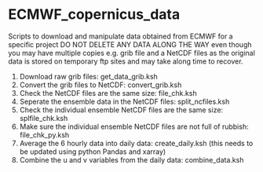 # ECMWF_copernicus_data
Scripts to download and manipulate data obtained from ECMWF for a specific project
DO NOT DELETE ANY DATA ALONG THE WAY even though you may have multiple copies e.g. grib file and a NetCDF files as the original data is stored on temporary ftp sites and may take along time to recover.

1. Download raw grib files: get_data_grib.ksh
2. Convert the grib files to NetCDF: convert_grib.ksh
3. Check the NetCDF files are the same size: file_chk.ksh
4. Seperate the ensemble data in the NetCDF files: split_ncfiles.ksh
5. Check the individual ensemble NetCDF files are the same size: splfile_chk.ksh
6. Make sure the individual ensemble NetCDF files are not full of rubbish: file_chk_py.ksh
7. Average the 6 hourly data into daily data: create_daily.ksh (this needs to be updated using python Pandas and xarray)
8. Combine the u and v variables from the daily data: combine_data.ksh

